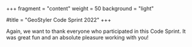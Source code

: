 +++
fragment = "content"
weight = 50
background = "light"

#title = "GeoStyler Code Sprint 2022"
+++

Again, we want to thank everyone who participated in this Code Sprint. It was great fun and an absolute pleasure working with you!
